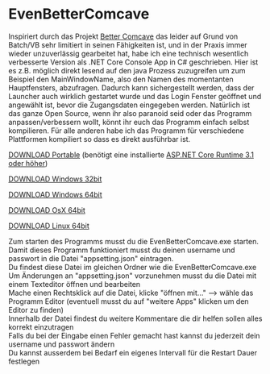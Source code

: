# EvenBetterComcave
Inspiriert durch das Projekt [Better Comcave](https://github.com/scysys/Better-Comcave) das leider auf Grund von Batch/VB sehr limitiert in seinen Fähigkeiten ist, und in der Praxis immer wieder unzuverlässig gearbeitet hat, habe ich eine technisch wesentlich verbesserte Version als .NET Core Console App in C# geschrieben.
Hier ist es z.B. möglich direkt lesend auf den java Prozess zuzugreifen um zum Beispiel den MainWindowName, also den Namen des momentanten Hauptfensters, abzufragen. Dadurch kann sichergestellt werden, dass der Launcher auch wirklich gestartet wurde und das Login Fenster geöffnet und angewählt ist, bevor die Zugangsdaten eingegeben werden.
Natürlich ist das ganze Open Source, wenn ihr also paranoid seid oder das Programm anpassen/verbessern wollt, könnt ihr euch das Programm einfach selbst kompilieren.
Für alle anderen habe ich das Programm für verschiedene Plattformen kompiliert so dass es direkt ausführbar ist.

[DOWNLOAD Portable](https://github.com/L-Pow/EvenBetterComcave/raw/master/Download%20Releases/portable.zip) (benötigt eine installierte [ASP.NET Core Runtime 3.1 oder höher](https://dotnet.microsoft.com/download/dotnet-core/3.1)) 

[DOWNLOAD Windows 32bit](https://github.com/L-Pow/EvenBetterComcave/raw/master/Download%20Releases/win_x86.zip)

[DOWNLOAD Windows 64bit](https://github.com/L-Pow/EvenBetterComcave/raw/master/Download%20Releases/win_x64.zip)

[DOWNLOAD OsX 64bit](https://github.com/L-Pow/EvenBetterComcave/raw/master/Download%20Releases/osx_x64.zip)

[DOWNLOAD Linux 64bit](https://github.com/L-Pow/EvenBetterComcave/raw/master/Download%20Releases/linux_x64.zip)

Zum starten des Programms musst du die EvenBetterComcave.exe starten. <br>
Damit dieses Programm funktioniert musst du deinen username und passwort in die Datei "appsetting.json" eintragen.<br>
Du findest diese Datei im gleichen Ordner wie die EvenBetterComcave.exe<br>
Um Änderungen an "appsetting.json" vorzunehmen musst du die Datei mit einem Texteditor öffnen und bearbeiten<br>
Mache einen Rechtsklick auf die Datei, klicke "öffnen mit..." --> wähle das Programm Editor (eventuell musst du auf "weitere Apps" klicken um den Editor zu finden)<br>
Innerhalb der Datei findest du weitere Kommentare die dir helfen sollen alles korrekt einzutragen<br>
Falls du bei der Eingabe einen Fehler gemacht hast kannst du jederzeit dein username und passwort ändern<br>
Du kannst ausserdem bei Bedarf ein eigenes Intervall für die Restart Dauer festlegen<br>
